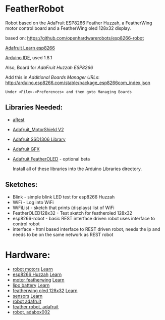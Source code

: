 FeatherRobot
======
Robot based on the AdaFruit ESP8266 Feather Huzzah, a FeatherWing motor control board and a FeatherWing oled 128x32 display.

based on: https://github.com/openhardwarerobots/esp8266-robot

[Adafruit Learn esp8266](https://learn.adafruit.com/build-an-esp8266-mobile-robot)

[Arduino IDE](https://www.arduino.cc/en/Main/Software), used 1.8.1

Also, Board for _AdaFruit Huzzah ESP8266_  

   Add this in _Additional Boards Manager URLs_: http://arduino.esp8266.com/stable/package_esp8266com_index.json

    Under <File>-<Preferences> and then goto Managing Boards

**Libraries Needed:**
------
+ [aRest](https://github.com/marcoschwartz/aREST)
+ [Adafruit_MotorShield V2](https://github.com/adafruit/Adafruit_Motor_Shield_V2_Library)
+ [Adafruit SSD1306 Library](https://github.com/adafruit/Adafruit_SSD1306)
+ [Adafruit GFX](https://github.com/adafruit/Adafruit-GFX-Library)
+ [Adafruit FeatherOLED](https://github.com/adafruit/Adafruit_FeatherOLED) - optional beta

  Install all of these libraries into the Arduino Libraries directory.

Sketches:
------
* Blink - simple blink LED test for esp8266 Huzzah
* WiFi - Log into WiFi
* WiFiList - sketch that prints (displays) list of WiFi
* FeatherOLED128x32 - Test sketch for featheroled 128x32
* esp8266-robot - basic REST interface driven robot uses interface to control robot
* interface - html based interface to REST driven robot, needs the ip and needs to be on the same network as REST robot

# Hardware:

+ [robot motors](https://www.adafruit.com/products/3244) [Learn]()
+ [esp8266 Huzzah](https://www.adafruit.com/products/2821) [Learn]()
+ [motor featherwing](https://www.adafruit.com/products/2927) [Learn]()
+ [lipo battery](https://www.adafruit.com/products/1781) [Learn]()
+ [featherwing oled 128x32](https://www.adafruit.com/products/2900) [Learn](https://learn.adafruit.com/adafruit-oled-featherwing)
+ [sensors](https://www.adafruit.com/products/1927) [Learn]()
+ [robot adafruit](https://learn.adafruit.com/curiebot-arduino-101-mini-robot-rover)
+ [feather robot, adafruit](https://learn.adafruit.com/my-mini-race-car/how-your-robot-works-the-basics)
+ [robot, adabox002](https://learn.adafruit.com/adabox002/unboxing-adabox-002)
